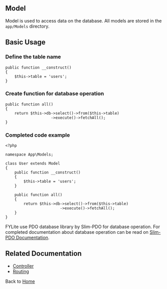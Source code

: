 ## Model

Model is used to access data on the database. All models are stored in the `app/Models` directory.

## Basic Usage

### Define the table name
```
public function __construct()
{
    $this->table = 'users';
}
```

### Create function for database operation
```
public function all()
{
    return $this->db->select()->from($this->table)
                    ->execute()->fetchAll();
}
```

### Completed code example
```
<?php

namespace App\Models;

class User extends Model
{
    public function __construct()
    {
        $this->table = 'users';
    }
    
    public function all()
    {
        return $this->db->select()->from($this->table)
                        ->execute()->fetchAll();
    }
}
```
FYLite use PDO database library by Slim-PDO for database operation. For completed documentation about database operation can be read on [Slim-PDO Documentation](https://github.com/FaaPz/Slim-PDO/blob/master/docs/README.md).

## Related Documentation
* [Controller](https://github.com/biobii/fylite/blob/master/docs/controller.md)
* [Routing](https://github.com/biobii/fylite/blob/master/docs/routing.md)

Back to [Home](https://github.com/biobii/fylite)


